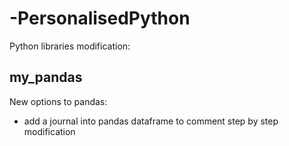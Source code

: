 # -PersonalisedPython

Python libraries modification:

## my_pandas

New options to pandas:

 - add a journal into pandas dataframe to comment step by step modification
